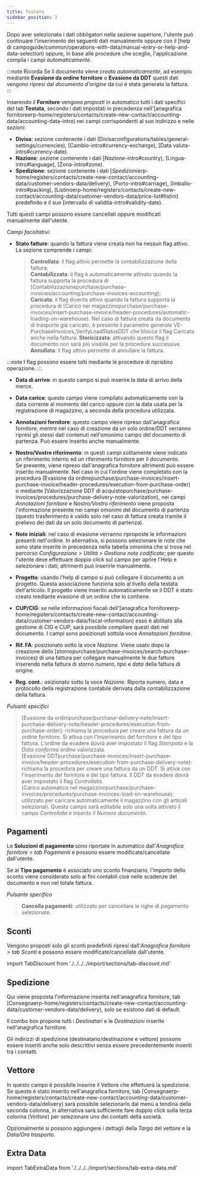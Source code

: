 ```yaml
---
title: Testata
sidebar_position: 2
---
```


Dopo aver selezionato i dati obbligatori nella sezione superiore, l'utente può continuare l'inserimento dei seguenti dati manualmente oppure con il [help di campoguide/common/operations-with-data/manual-entry-or-help-and-data-selection) oppure, in base alle procedure che sceglie, l'applicazione compila i campi *automaticamente*.

:::note Ricorda
Se il documento viene *creato automaticamente*, ad esempio mediante **Evasione da ordine fornitore** o **Evasione da DDT** questi dati vengono ripresi dal *documento d'origine* da cui è stata generata la fattura.
:::

Inserendo il **Fornitore** vengono *proposti* in automatico tutti i dati specifici del tab **Testata**, secondo i dati impostati in precedenza nell'[anagrafica fornitoreerp-home/registers/contacts/create-new-contact/accounting-data/accounting-data-intro) nei campi corrispondenti al suo indirizzo e nelle *sezioni*:  

- **Divisa**: sezione contenente i dati [Divisaconfigurations/tables/general-settings/currencies), [Cambio-intro#currency-exchange), [Data valuta-intro#currency-date).   
- **Nazione**: sezione contenente i dati [*Nazione*-intro#country), [Lingua-intro#language), [Zona-intro#zone).   
- **Spedizione**: sezione contenente i dati [*Spedizioni*erp-home/registers/contacts/create-new-contact/accounting-data/customer-vendors-data/delivery), [Porto-intro#carriage), [Imballo-intro#packing), [Listinoerp-home/registers/contacts/create-new-contact/accounting-data/customer-vendors-data/price-list#listini) predefinito e il suo [intervallo di validità-intro#validity-date).

Tutti questi campi possono essere cancellati oppure modificati manualmente dall'utente.

*Campi facoltativi*:

- **Stato fatture**: quando la fattura viene creata non ha nessun flag attivo. La sezione comprende i campi:

    > **Controllata**: il flag attivo permette la contabilizzazione della fattura;  
    > **Contabilizzata**: il flag è automaticamente attivato quando la fattura supporta la procedura di [Contabilizzazionepurchase/purchase-invoices/accounting/purchase-invoices-accounting);  
    > **Caricata**: il flag diventa attivo quando la fattura supporta la procedura di [Carico nel magazzinopurchase/purchase-invoices/insert-purchase-invoice/header-procedures/automatic-loading-on-warehouse). Nel caso di fattura creata da documento di trasporto già caricato, è presente il parametro generale VE-PurchaseInvoices_VerifyLoadStatusDDT che blocca il flag Caricata anche nella fattura.
    > **Storicizzata**: attivando questo flag il documento non sarà più visibile per la procedure successive.   
    > **Annullata**: il flag attivo permette di annullare la fattura.

:::note
I flag possono essere tolti mediante le procedure di ripristino operazione.
:::

- **Data di arrivo**: in questo campo si può inserire la data di arrivo della merce.

- **Data carico**: questo campo viene compilato automaticamente con la data corrente al momento del carico oppure con la data usata per la registrazione di magazzino, a seconda della procedura utilizzata.   

- **Annotazioni fornitore**: questo campo viene ripreso dall'anagrafica fornitore, mentre nel caso di creazione da un solo ordine/DDT verranno ripresi gli stessi dati contenuti nell'omonimo campo del documento di partenza. Può essere inserito anche manualmente. 

- **Nostro/Vostro riferimento**: in questi campi solitamente viene indicato un riferimento interno ed un riferimento fornitore per il documento.    
Se presente, viene ripreso dall'anagrafica fornitore altrimenti può essere inserito manualmente.
Nel caso in cui l'ordine viene completato con la procedura [Evasione da ordinepurchase/purchase-invoices/insert-purchase-invoice/header-procedures/execution-from-purchase-order) o mediante [Valorizzazione DDT di acquistopurchase/purchase-invoices/procedures/purchase-delivery-note-valorization), nei campi *Annotazioni fornitore* e *Nostro/Vostro riferimento* viene proposta l'informazione presente nei campi omonimi del documento di partenza (questo trasferimento è valido solo nel caso di fattura creata tramite il prelievo dei dati da un solo documento di partenza).

- **Note iniziali**: nel caso di evasione verranno riproposte le informazioni presenti nell'ordine. In alternativa, si possono selezionare le note che sono state inserite in precedenza nella tabella omonima che si trova nel percorso *Configurazione > Utilità > Gestione note codificate*; per questo l'utente deve effettuare doppio click sul campo per aprire l'Help e selezionare i dati; altrimenti può inserirle manualmente.

- **Progetto**: usando l'help di campo si può collegare il documento a un progetto. Questa associazione funziona solo al livello della testata dell'articolo. Il progetto viene inserito automaticamente se il DDT è stato creato mediante evasione di un ordine che lo contiene.

- **CUP/CIG**: se nelle informazioni fiscali dell'[anagrafica fornitoreerp-home/registers/contacts/create-new-contact/accounting-data/customer-vendors-data/fiscal-information) esso è abilitato alla gestione di CIG e CUP, sarà possibile compilare questi dati nel documento. I campi sono posizionati sottola voce *Annotazioni fornitore*.

- **Rif. FA**: posizionato sotto la voce *Nazione*. Viene usato dopo la creazione dello [stornopurchase/purchase-invoices/search-purchase-invoices) di una fattura per collegare manualmente le due fatture inserendo nella fattura di storno *numero*, *tipo* e *data* della fattura di origine.

- **Reg. cont.**: osizionato sotto la voce *Nazione*. Riporta numero, data e protocollo della registrazione contabile derivata dalla contabilizzazione della fattura. 

*Pulsanti specifici*

> [Evasione da ordinipurchase/purchase-delivery-note/insert-purchase-delivery-note/header-procedures/execution-from-purchase-order): richiama la procedura per creare una fattura da un ordine fornitore. Si attiva con l'inserimento del fornitore e del tipo fattura. L'ordine da evadere dovrà aver impostato il flag *Stampato* e la *Data conferma ordine* valorizzata.    
> [Evasione DDTpurchase/purchase-invoices/insert-purchase-invoice/header-procedures/execution-from-purchase-delivery-note): richiama la procedura per creare una fattura da un DDT. Si attiva con l'inserimento del fornitore e del tipo fattura. Il DDT da evadere dovrà aver impostato il flag *Controllata*.    
> [Carico automatico nel magazzinopurchase/purchase-invoices/procedures/purchase-invoices-load-on-warehouse): utilizzato per caricare automaticamente il magazzino con gli articoli selezionati. Questo campo sarà editabile solo una volta attivato il campo *Controllata* e inserito il *Numero documento*.

## Pagamenti

Le **Soluzioni di pagamento** sono riportate in automatico dall'*Anagrafica fornitore > tab Pagamenti* e possono essere modificate/cancellate dall'utente.

Se al **Tipo pagamento** è associato uno sconto finanziario, l'importo dello sconto viene considerato solo ai fini contabili cioè nelle scadenze del documento e non nel totale fattura.

*Pulsante specifico*

> **Cancella pagamenti**: utilizzato per cancellare le righe di pagamento selezionate.

## Sconti

Vengono proposti solo gli sconti predefiniti ripresi dall'*Anagrafica fornitore > tab Sconti* e possono essere modificate/cancellate dall'utente.

import TabDiscount from './../../../import/sections/tab-discount.md'

<TabDiscount />

## Spedizione

Qui viene proposta l'informazione inserita nell'anagrafica fornitore, tab [Consegnaerp-home/registers/contacts/create-new-contact/accounting-data/customer-vendors-data/delivery), solo se esistono dati di default.

Il combo box propone tutti i *Destinatari* e le *Destinazioni* inserite nell'anagrafica fornitore.

Gli indirizzi di spedizione (destinatario/destinazione e vettore) possono essere inseriti anche solo descrittivi senza essere precedentemente inseriti tra i contatti. 


## Vettore

In questo campo è possibile inserire il Vettore che effettuerà la spedizione. Se questo è stato inserito nell'anagrafica fornitore, tab [Consegnaerp-home/registers/contacts/create-new-contact/accounting-data/customer-vendors-data/delivery) sarà possibile selezionarlo dal menù a tendina della seconda colonna, in alternativa sarà sufficiente fare doppio click sulla terza colonna (*Vettore*) per selezionare uno dei contatti della società.

Opzionalmente si possono aggiungere i dettagli della *Targa* del vettore e la *Data/Ora trasporto*.

## Extra Data

import TabExtraData from './../../../import/sections/tab-extra-data.md'

<TabExtraData />
